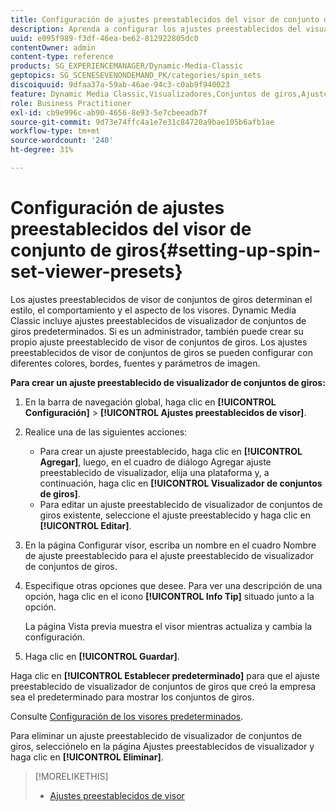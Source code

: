 ```yaml
---
title: Configuración de ajustes preestablecidos del visor de conjunto de giros
description: Aprenda a configurar los ajustes preestablecidos del visualizador de conjuntos de giros.
uuid: e095f989-f3df-46ea-be62-812922805dc0
contentOwner: admin
content-type: reference
products: SG_EXPERIENCEMANAGER/Dynamic-Media-Classic
geptopics: SG_SCENESEVENONDEMAND_PK/categories/spin_sets
discoiquuid: 9dfaa37a-59ab-46ae-94c3-c0ab9f940023
feature: Dynamic Media Classic,Visualizadores,Conjuntos de giros,Ajustes preestablecidos de visualizador
role: Business Practitioner
exl-id: cb9e996c-ab90-4656-8e93-5e7cbeeadb7f
source-git-commit: 9d73e74ffc4a1e7e31c84720a9bae105b6afb1ae
workflow-type: tm+mt
source-wordcount: '240'
ht-degree: 31%

---
```


# Configuración de ajustes preestablecidos del visor de conjunto de giros{#setting-up-spin-set-viewer-presets}

Los ajustes preestablecidos de visor de conjuntos de giros determinan el estilo, el comportamiento y el aspecto de los visores. Dynamic Media Classic incluye ajustes preestablecidos de visualizador de conjuntos de giros predeterminados. Si es un administrador, también puede crear su propio ajuste preestablecido de visor de conjuntos de giros. Los ajustes preestablecidos de visor de conjuntos de giros se pueden configurar con diferentes colores, bordes, fuentes y parámetros de imagen.

**Para crear un ajuste preestablecido de visualizador de conjuntos de giros:**

1. En la barra de navegación global, haga clic en **[!UICONTROL Configuración]** > **[!UICONTROL Ajustes preestablecidos de visor]**.
1. Realice una de las siguientes acciones:

   * Para crear un ajuste preestablecido, haga clic en **[!UICONTROL Agregar]**, luego, en el cuadro de diálogo Agregar ajuste preestablecido de visualizador, elija una plataforma y, a continuación, haga clic en **[!UICONTROL Visualizador de conjuntos de giros]**.
   * Para editar un ajuste preestablecido de visualizador de conjuntos de giros existente, seleccione el ajuste preestablecido y haga clic en **[!UICONTROL Editar]**.

1. En la página Configurar visor, escriba un nombre en el cuadro Nombre de ajuste preestablecido para el ajuste preestablecido de visualizador de conjuntos de giros.
1. Especifique otras opciones que desee. Para ver una descripción de una opción, haga clic en el icono **[!UICONTROL Info Tip]** situado junto a la opción.

   La página Vista previa muestra el visor mientras actualiza y cambia la configuración.

1. Haga clic en **[!UICONTROL Guardar]**.

Haga clic en **[!UICONTROL Establecer predeterminado]** para que el ajuste preestablecido de visualizador de conjuntos de giros que creó la empresa sea el predeterminado para mostrar los conjuntos de giros.

Consulte [Configuración de los visores predeterminados](application-setup.md#configuring_default_viewers).

Para eliminar un ajuste preestablecido de visualizador de conjuntos de giros, selecciónelo en la página Ajustes preestablecidos de visualizador y haga clic en **[!UICONTROL Eliminar]**.

>[!MORELIKETHIS]
>
>* [Ajustes preestablecidos de visor](application-setup.md#viewer_presets)


